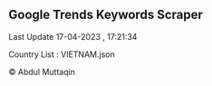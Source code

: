 

## Google Trends Keywords Scraper 
 
Last Update 17-04-2023 , 17:21:34

Country List :
VIETNAM.json



© Abdul Muttaqin 
